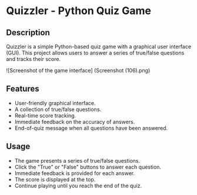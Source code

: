 
# Quizzler - Python Quiz Game

## Description

Quizzler is a simple Python-based quiz game with a graphical user interface (GUI). This project allows users to answer a series of true/false questions and tracks their score.

![Screenshot of the game interface] (Screenshot (106).png)
## Features

- User-friendly graphical interface.
- A collection of true/false questions.
- Real-time score tracking.
- Immediate feedback on the accuracy of answers.
- End-of-quiz message when all questions have been answered.

## Usage
- The game presents a series of true/false questions.
- Click the "True" or "False" buttons to answer each question.
- Immediate feedback is provided for each answer.
- The score is displayed at the top.
- Continue playing until you reach the end of the quiz.

